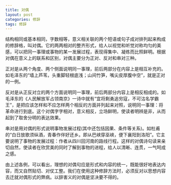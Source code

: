 ```yaml
---
title: 对偶
layout: post
categories: 修辞
tags: 修辞
---
```


结构相同或基本相同，字数相等，意义相关联的两个短语或句子成对排列起来构成的修辞格，叫对偶。它的两两相对的整齐形式，给人以视觉和听觉对称均匀的美感，可以把同一事理或事物的某一发展过程，表现得集中、凝练而比照鲜明。根据对偶在意义上的联系和区别，对偶主要分为正对、反对和串对三种。

正对是从两个角度、两个侧面说明同一事理，前后两部分在内容上是相互补充的。如毛泽东的“墙上芦苇，头重脚轻根底浅；山间竹笋，嘴尖皮厚腹中空”，就是正对的一例。

反对是从正反对立的两个方面说明同一事理，前后两部分内容上是相反相成的。如毛泽东的《人民解放军占领南京》一诗中就有“宜将剩勇追穷寇，不可沽名学霸王”，是把应该怎样和不应怎样两个相反的方面并列起来对照，说明同一事理：将革命进行到底。这个对偶字字相对，意义相反，立场鲜明，使读者明辨是非，从而起到了取舍分明的表达效果。

串对是用对偶的形式说明事物发展过程(其中还包括因果、条件等关系)。如杜甫的“白日放歌须纵酒，青春作伴好还乡。即从巴峡穿巫峡，便下襄阳到洛阳”。它主要说明了事物的发展过程：作者从四川回河南的路线行程。这样的对偶诗句读来亲切自然，使读者在欣赏美的同时了解到事物的进程，给人以清晰、连贯，一气呵成之感。

由上述各例，可以看出，理想的对偶句应是形式和内容的统一，既能很好地表达内容，而又自然贴切、对仗工整。我们在使用这种修辞方法时，必须反对以思想内容去迁就对偶形式的弊病。以辞害义的对偶是坚决要不得的。 